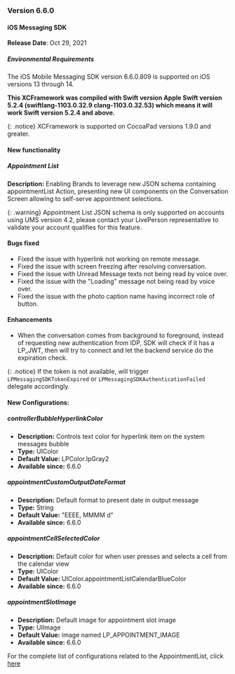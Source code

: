 ### Version 6.6.0
#### iOS Messaging SDK

**Release Date**: Oct 29, 2021

##### Environmental Requirements
The iOS Mobile Messaging SDK version 6.6.0.809 is supported on iOS versions 13 through 14.

**This XCFramework was compiled with Swift version Apple Swift version 5.2.4 (swiftlang-1103.0.32.9 clang-1103.0.32.53) which means it will work Swift version 5.2.4 and above.**

{: .notice}
XCFramework is supported on CocoaPad versions 1.9.0 and greater.

#### New functionality

##### Appointment List

**Description:**
Enabling Brands to leverage new JSON schema containing appointmentList Action, presenting new UI components on the Conversation Screen allowing to self-serve appointment selections.

{: .warning}
Appointment List JSON schema is only supported on accounts using UMS version 4.2, please contact your LivePerson representative to validate your account qualifies for this feature.

#### Bugs fixed

- Fixed the issue with hyperlink not working on remote message.
- Fixed the issue with screen freezing after resolving conversation.
- Fixed the issue with Unread Message texts not being read by voice over.
- Fixed the issue with the "Loading" message not being read by voice over.
- Fixed the issue with the photo caption name having incorrect role of button.

#### Enhancements

- When the conversation comes from background to foreground, instead of requesting new authentication from IDP, SDK will check if it has a LP_JWT, then will try to connect and let the backend service do the expiration check.

{: .notice}
If the token is not available, will trigger `LPMessagingSDKTokenExpired` or `LPMessagingSDKAuthenticationFailed` delegate accordingly.

#### New Configurations:

##### controllerBubbleHyperlinkColor
- **Description:** Controls text color for hyperlink item on the system messages bubble
- **Type:** UIColor
- **Default Value:** LPColor.lpGray2
- **Available since:** 6.6.0

##### appointmentCustomOutputDateFormat
- **Description:** Default format to present date in output message
- **Type:** String
- **Default Value:** "EEEE, MMMM d"
- **Available since:** 6.6.0

##### appointmentCellSelectedColor
- **Description:** Default color for when user presses and selects a cell from the calendar view
- **Type:** UIColor
- **Default Value:** UIColor.appointmentListCalendarBlueColor
- **Available since:** 6.6.0

##### appointmentSlotImage
- **Description:** Default image for appointment slot image
- **Type:** UIImage
- **Default Value:** image named LP_APPOINTMENT_IMAGE
- **Available since:** 6.6.0

For the complete list of configurations related to the AppointmentList, click [here](mobile-app-messaging-sdk-for-ios-sdk-attributes-branding-and-configurations.html#appointment-list)
